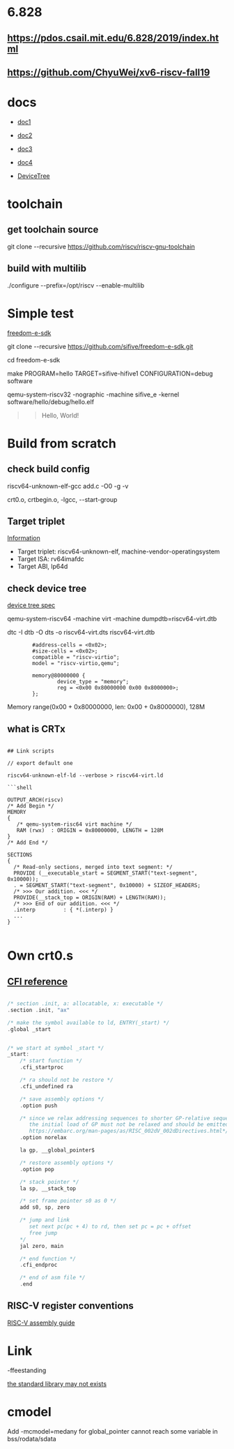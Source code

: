 # 6.828

## https://pdos.csail.mit.edu/6.828/2019/index.html
## https://github.com/ChyuWei/xv6-riscv-fall19


# docs

- [doc1](https://twilco.github.io/riscv-from-scratch/2019/03/10/riscv-from-scratch-1.html)

- [doc2](https://twilco.github.io/riscv-from-scratch/2019/04/27/riscv-from-scratch-2.html)

- [doc3](https://twilco.github.io/riscv-from-scratch/2019/07/08/riscv-from-scratch-3.html)

- [doc4](https://twilco.github.io/riscv-from-scratch/2019/07/28/riscv-from-scratch-4.html)

- [DeviceTree](https://elinux.org/Device_Tree_Usage)


# toolchain

## get toolchain source
git clone --recursive https://github.com/riscv/riscv-gnu-toolchain

## build with multilib
./configure --prefix=/opt/riscv --enable-multilib


# Simple test

[freedom-e-sdk](https://github.com/sifive/freedom-e-sdk)

git clone --recursive https://github.com/sifive/freedom-e-sdk.git

cd freedom-e-sdk

make PROGRAM=hello TARGET=sifive-hifive1 CONFIGURATION=debug software

qemu-system-riscv32 -nographic -machine sifive_e -kernel software/hello/debug/hello.elf

>> Hello, World!


# Build from scratch


## check build config

riscv64-unknown-elf-gcc add.c -O0 -g -v

crt0.o, crtbegin.o, -lgcc, --start-group

## Target triplet

[Information](https://wiki.osdev.org/Target_Triplet)

- Target triplet: riscv64-unknown-elf, machine-vendor-operatingsystem
- Target ISA: rv64imafdc
- Target ABI, lp64d

## check device tree

[device tree spec](https://buildmedia.readthedocs.org/media/pdf/devicetree-specification/latest/devicetree-specification.pdf)

qemu-system-riscv64 -machine virt -machine dumpdtb=riscv64-virt.dtb

dtc -I dtb -O dts -o riscv64-virt.dts riscv64-virt.dtb

```
        #address-cells = <0x02>;
        #size-cells = <0x02>;
        compatible = "riscv-virtio";
        model = "riscv-virtio,qemu";

        memory@80000000 {
                device_type = "memory";
                reg = <0x00 0x80000000 0x00 0x8000000>;
        };

```

Memory range(0x00 + 0x80000000, len: 0x00 + 0x8000000), 128M


## what is CRTx

```

## Link scripts

// export default one

riscv64-unknown-elf-ld --verbose > riscv64-virt.ld

```shell

OUTPUT_ARCH(riscv)
/* Add Begin */
MEMORY
{
   /* qemu-system-risc64 virt machine */
   RAM (rwx)  : ORIGIN = 0x80000000, LENGTH = 128M 
}
/* Add End */

SECTIONS
{
  /* Read-only sections, merged into text segment: */
  PROVIDE (__executable_start = SEGMENT_START("text-segment", 0x10000));
  . = SEGMENT_START("text-segment", 0x10000) + SIZEOF_HEADERS;
  /* >>> Our addition. <<< */
  PROVIDE(__stack_top = ORIGIN(RAM) + LENGTH(RAM));
  /* >>> End of our addition. <<< */
  .interp         : { *(.interp) }
  ...
}


```

# Own crt0.s


## [CFI reference](https://sourceware.org/binutils/docs/as/CFI-directives.html)

```c

/* section .init, a: allocatable, x: executable */
.section .init, "ax"

/* make the symbol available to ld, ENTRY(_start) */
.global _start


/* we start at symbol _start */
_start:
    /* start function */
    .cfi_startproc

    /* ra should not be restore */
    .cfi_undefined ra

    /* save assembly options */
    .option push

    /* since we relax addressing sequences to shorter GP-relative sequences when possible, 
       the initial load of GP must not be relaxed and should be emitted as something like: 
       https://embarc.org/man-pages/as/RISC_002dV_002dDirectives.html*/
    .option norelax    

    la gp, __global_pointer$

    /* restore assembly options */
    .option pop

    /* stack pointer */    
    la sp, __stack_top

    /* set frame pointer s0 as 0 */
    add s0, sp, zero

    /* jump and link 
       set next pc(pc + 4) to rd, then set pc = pc + offset
       free jump
    */
    jal zero, main

    /* end function */
    .cfi_endproc

    /* end of asm file */
    .end

```

## RISC-V register conventions

[RISC-V assembly guide](https://github.com/riscv/riscv-asm-manual/blob/master/riscv-asm.md#general-registers)







# Link

-ffeestanding

[the standard library may not exists](https://stackoverflow.com/questions/17692428/what-is-ffreestanding-option-in-gcc#17692510)




# cmodel

Add -mcmodel=medany for global_pointer cannot reach some variable in bss/rodata/sdata
